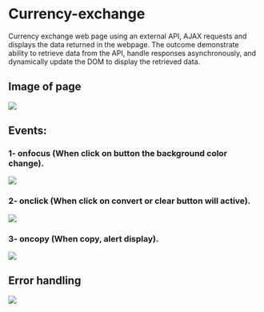 # Currency-exchange

Currency exchange web page using an external API, AJAX requests and displays the data returned in the webpage. The outcome  demonstrate ability to retrieve data from the API, handle responses asynchronously, and dynamically update the DOM to display the retrieved data. 

## Image of page

<a href="https://google.com">
  <img src="[https://www.google.com/images/branding/googlelogo/2x/googlelogo_light_color_92x30dp.png](https://drive.google.com/file/d/1XmiwqfNEAkTvH27SJBTJim-LizlNUmRG/view?usp=drive_link)">
</a>


## Events:
### 1- onfocus (When click on button the background color change).
<img src="https://drive.google.com/file/d/1J9KSBhSrBjrd-NPPWmhci-FWEJEnV_gO/view?usp=drive_link"/>

### 2- onclick (When click on convert or clear button will active).
<img src="https://drive.google.com/file/d/1EisMdc1mmBYrZ3wpu2GCnbQ-sCG7VldX/view?usp=drive_link"/>

### 3- oncopy (When copy, alert display).
<img src="https://drive.google.com/file/d/1a00F3ZkFBIhcLeKi6NmN4SojHZKRX6AA/view?usp=drive_link"/>

## Error handling
<img src="https://drive.google.com/file/d/1W2qLcifRE90xGnSvJ-kH6tWO5G6rOMEP/view?usp=drive_link"/>
